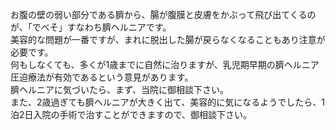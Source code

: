 お腹の壁の弱い部分である臍から、腸が腹膜と皮膚をかぶって飛び出てくるのが、「でべそ」すなわち臍ヘルニアです。  
美容的な問題が一番ですが、まれに脱出した腸が戻らなくなることもあり注意が必要です。  
何もしなくても、多くが1歳までに自然に治りますが、乳児期早期の臍ヘルニア圧迫療法が有効であるという意見があります。  
臍ヘルニアに気づいたら、まず、当院に御相談下さい。  
また、2歳過ぎても臍ヘルニアが大きく出て、美容的に気になるようでしたら、1泊2日入院の手術で治すことができますので、御相談下さい。  
